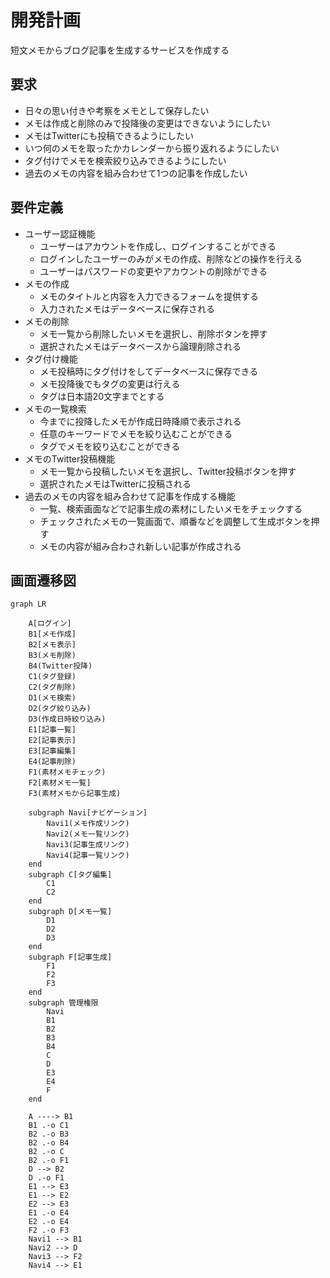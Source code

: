 # 開発計画
短文メモからブログ記事を生成するサービスを作成する

## 要求
- 日々の思い付きや考察をメモとして保存したい
- メモは作成と削除のみで投降後の変更はできないようにしたい
- メモはTwitterにも投稿できるようにしたい
- いつ何のメモを取ったかカレンダーから振り返れるようにしたい
- タグ付けでメモを検索絞り込みできるようにしたい
- 過去のメモの内容を組み合わせて1つの記事を作成したい

## 要件定義
- ユーザー認証機能
    - ユーザーはアカウントを作成し、ログインすることができる
    - ログインしたユーザーのみがメモの作成、削除などの操作を行える
    - ユーザーはパスワードの変更やアカウントの削除ができる
- メモの作成
    - メモのタイトルと内容を入力できるフォームを提供する
    - 入力されたメモはデータベースに保存される
- メモの削除
    - メモ一覧から削除したいメモを選択し、削除ボタンを押す
    - 選択されたメモはデータベースから論理削除される
- タグ付け機能
    - メモ投稿時にタグ付けをしてデータベースに保存できる
    - メモ投降後でもタグの変更は行える
    - タグは日本語20文字までとする
- メモの一覧検索
    - 今までに投降したメモが作成日時降順で表示される
    - 任意のキーワードでメモを絞り込むことができる
    - タグでメモを絞り込むことができる
- メモのTwitter投稿機能
    - メモ一覧から投稿したいメモを選択し、Twitter投稿ボタンを押す
    - 選択されたメモはTwitterに投稿される
- 過去のメモの内容を組み合わせて記事を作成する機能
    - 一覧、検索画面などで記事生成の素材にしたいメモをチェックする
    - チェックされたメモの一覧画面で、順番などを調整して生成ボタンを押す
    - メモの内容が組み合わされ新しい記事が作成される

## 画面遷移図
```mermaid
graph LR

    A[ログイン]
    B1[メモ作成]
    B2[メモ表示]
    B3(メモ削除)
    B4(Twitter投降)
    C1(タグ登録)
    C2(タグ削除)
    D1(メモ検索)
    D2(タグ絞り込み)
    D3(作成日時絞り込み)
    E1[記事一覧]
    E2[記事表示]
    E3[記事編集]
    E4(記事削除)
    F1(素材メモチェック)
    F2[素材メモ一覧]
    F3(素材メモから記事生成)

    subgraph Navi[ナビゲーション]
        Navi1(メモ作成リンク)
        Navi2(メモ一覧リンク)
        Navi3(記事生成リンク)
        Navi4(記事一覧リンク)
    end
    subgraph C[タグ編集]
        C1
        C2
    end
    subgraph D[メモ一覧]
        D1
        D2
        D3
    end
    subgraph F[記事生成]
        F1
        F2
        F3
    end
    subgraph 管理権限
        Navi
        B1
        B2
        B3
        B4
        C
        D
        E3
        E4
        F
    end

    A ----> B1
    B1 .-o C1
    B2 .-o B3
    B2 .-o B4
    B2 .-o C
    B2 .-o F1
    D --> B2
    D .-o F1
    E1 --> E3
    E1 --> E2
    E2 --> E3
    E1 .-o E4
    E2 .-o E4
    F2 .-o F3
    Navi1 --> B1
    Navi2 --> D
    Navi3 --> F2
    Navi4 --> E1
```
